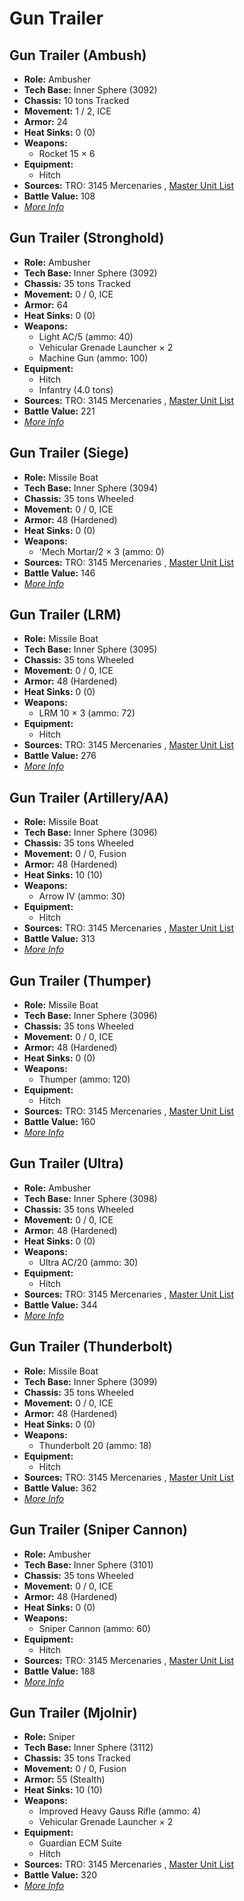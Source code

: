 # Gun Trailer 

## Gun Trailer (Ambush) 

- **Role:** Ambusher 
- **Tech Base:** Inner Sphere (3092) 
- **Chassis:** 10 tons Tracked 
- **Movement:** 1 / 2, ICE 
- **Armor:** 24 
- **Heat Sinks:** 0 (0) 
- **Weapons:** 
  - Rocket 15 × 6 
- **Equipment:** 
  - Hitch 
- **Sources:** TRO: 3145 Mercenaries , [Master Unit List](http://masterunitlist.info/Unit/Details/6528) 
- **Battle Value:** 108 
- [*More Info*](gun_trailer/gun_trailer_ambush.md) 

## Gun Trailer (Stronghold) 

- **Role:** Ambusher 
- **Tech Base:** Inner Sphere (3092) 
- **Chassis:** 35 tons Tracked 
- **Movement:** 0 / 0, ICE 
- **Armor:** 64 
- **Heat Sinks:** 0 (0) 
- **Weapons:** 
  - Light AC/5 (ammo: 40) 
  - Vehicular Grenade Launcher × 2 
  - Machine Gun (ammo: 100) 
- **Equipment:** 
  - Hitch 
  - Infantry (4.0 tons) 
- **Sources:** TRO: 3145 Mercenaries , [Master Unit List](http://masterunitlist.info/Unit/Details/6527) 
- **Battle Value:** 221 
- [*More Info*](gun_trailer/gun_trailer_stronghold.md) 

## Gun Trailer (Siege) 

- **Role:** Missile Boat 
- **Tech Base:** Inner Sphere (3094) 
- **Chassis:** 35 tons Wheeled 
- **Movement:** 0 / 0, ICE 
- **Armor:** 48 (Hardened) 
- **Heat Sinks:** 0 (0) 
- **Weapons:** 
  - 'Mech Mortar/2 × 3 (ammo: 0) 
- **Sources:** TRO: 3145 Mercenaries , [Master Unit List](http://masterunitlist.info/Unit/Details/6530) 
- **Battle Value:** 146 
- [*More Info*](gun_trailer/gun_trailer_siege.md) 

## Gun Trailer (LRM) 

- **Role:** Missile Boat 
- **Tech Base:** Inner Sphere (3095) 
- **Chassis:** 35 tons Wheeled 
- **Movement:** 0 / 0, ICE 
- **Armor:** 48 (Hardened) 
- **Heat Sinks:** 0 (0) 
- **Weapons:** 
  - LRM 10 × 3 (ammo: 72) 
- **Equipment:** 
  - Hitch 
- **Sources:** TRO: 3145 Mercenaries , [Master Unit List](http://masterunitlist.info/Unit/Details/6532) 
- **Battle Value:** 276 
- [*More Info*](gun_trailer/gun_trailer_lrm.md) 

## Gun Trailer (Artillery/AA) 

- **Role:** Missile Boat 
- **Tech Base:** Inner Sphere (3096) 
- **Chassis:** 35 tons Wheeled 
- **Movement:** 0 / 0, Fusion 
- **Armor:** 48 (Hardened) 
- **Heat Sinks:** 10 (10) 
- **Weapons:** 
  - Arrow IV (ammo: 30) 
- **Equipment:** 
  - Hitch 
- **Sources:** TRO: 3145 Mercenaries , [Master Unit List](http://masterunitlist.info/Unit/Details/6529) 
- **Battle Value:** 313 
- [*More Info*](gun_trailer/gun_trailer_artillery_aa.md) 

## Gun Trailer (Thumper) 

- **Role:** Missile Boat 
- **Tech Base:** Inner Sphere (3096) 
- **Chassis:** 35 tons Wheeled 
- **Movement:** 0 / 0, ICE 
- **Armor:** 48 (Hardened) 
- **Heat Sinks:** 0 (0) 
- **Weapons:** 
  - Thumper (ammo: 120) 
- **Equipment:** 
  - Hitch 
- **Sources:** TRO: 3145 Mercenaries , [Master Unit List](http://masterunitlist.info/Unit/Details/6533) 
- **Battle Value:** 160 
- [*More Info*](gun_trailer/gun_trailer_thumper.md) 

## Gun Trailer (Ultra) 

- **Role:** Ambusher 
- **Tech Base:** Inner Sphere (3098) 
- **Chassis:** 35 tons Wheeled 
- **Movement:** 0 / 0, ICE 
- **Armor:** 48 (Hardened) 
- **Heat Sinks:** 0 (0) 
- **Weapons:** 
  - Ultra AC/20 (ammo: 30) 
- **Equipment:** 
  - Hitch 
- **Sources:** TRO: 3145 Mercenaries , [Master Unit List](http://masterunitlist.info/Unit/Details/6535) 
- **Battle Value:** 344 
- [*More Info*](gun_trailer/gun_trailer_ultra.md) 

## Gun Trailer (Thunderbolt) 

- **Role:** Missile Boat 
- **Tech Base:** Inner Sphere (3099) 
- **Chassis:** 35 tons Wheeled 
- **Movement:** 0 / 0, ICE 
- **Armor:** 48 (Hardened) 
- **Heat Sinks:** 0 (0) 
- **Weapons:** 
  - Thunderbolt 20 (ammo: 18) 
- **Equipment:** 
  - Hitch 
- **Sources:** TRO: 3145 Mercenaries , [Master Unit List](http://masterunitlist.info/Unit/Details/6531) 
- **Battle Value:** 362 
- [*More Info*](gun_trailer/gun_trailer_thunderbolt.md) 

## Gun Trailer (Sniper Cannon) 

- **Role:** Ambusher 
- **Tech Base:** Inner Sphere (3101) 
- **Chassis:** 35 tons Wheeled 
- **Movement:** 0 / 0, ICE 
- **Armor:** 48 (Hardened) 
- **Heat Sinks:** 0 (0) 
- **Weapons:** 
  - Sniper Cannon (ammo: 60) 
- **Equipment:** 
  - Hitch 
- **Sources:** TRO: 3145 Mercenaries , [Master Unit List](http://masterunitlist.info/Unit/Details/6534) 
- **Battle Value:** 188 
- [*More Info*](gun_trailer/gun_trailer_sniper_cannon.md) 

## Gun Trailer (Mjolnir) 

- **Role:** Sniper 
- **Tech Base:** Inner Sphere (3112) 
- **Chassis:** 35 tons Tracked 
- **Movement:** 0 / 0, Fusion 
- **Armor:** 55 (Stealth) 
- **Heat Sinks:** 10 (10) 
- **Weapons:** 
  - Improved Heavy Gauss Rifle (ammo: 4) 
  - Vehicular Grenade Launcher × 2 
- **Equipment:** 
  - Guardian ECM Suite 
  - Hitch 
- **Sources:** TRO: 3145 Mercenaries , [Master Unit List](http://masterunitlist.info/Unit/Details/6536) 
- **Battle Value:** 320 
- [*More Info*](gun_trailer/gun_trailer_mjolnir.md) 

